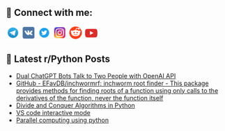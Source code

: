 ## 🔎 Connect with me:
[<img src="https://github.com/bullbesh/bullbesh/blob/main/images/Telegram.png" width="32" height="32" />](https://t.me/bullbesh)
[<img src="https://github.com/bullbesh/bullbesh/blob/main/images/VK.png" width="32" height="32" />](https://vk.com/bullbesh)
[<img src="https://github.com/bullbesh/bullbesh/blob/main/images/Twitter.png" width="32" height="32" />](https://twitter.com/bullbesh1)
[<img src="https://github.com/bullbesh/bullbesh/blob/main/images/Instagram.png" width="32" height="32" />](https://www.instagram.com/bullbesh)
[<img src="https://github.com/bullbesh/bullbesh/blob/main/images/Reddit.png" width="32" height="32" />](https://www.reddit.com/user/bullbesh)
[<img src="https://github.com/bullbesh/bullbesh/blob/main/images/YouTube.png" width="32" height="32" />](https://www.youtube.com/channel/UCtfjRs6uzgq5mfm8S06WTcg)

## 📕 Latest r/Python Posts
<!-- BLOG-POST-LIST:START -->
- [Dual ChatGPT Bots Talk to Two People with OpenAI API](https://www.reddit.com/r/Python/comments/11bfquo/dual_chatgpt_bots_talk_to_two_people_with_openai/)
- [GitHub - EFavDB/inchwormrf: inchworm root finder - This package provides methods for finding roots of a function using only calls to the derivatives of the function, never the function itself](https://www.reddit.com/r/Python/comments/11beuuv/github_efavdbinchwormrf_inchworm_root_finder_this/)
- [Divide and Conquer Algorithms in Python](https://www.reddit.com/r/Python/comments/11becf2/divide_and_conquer_algorithms_in_python/)
- [VS code interactive mode](https://www.reddit.com/r/Python/comments/11b8snc/vs_code_interactive_mode/)
- [Parallel computing using python](https://www.reddit.com/r/Python/comments/11b724q/parallel_computing_using_python/)
<!-- BLOG-POST-LIST:END -->
